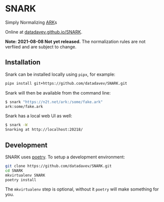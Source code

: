 # SNARK

Simply Normalizing [ARK](https://datatracker.ietf.org/doc/html/draft-kunze-ark-27)s

Online at [datadavev.github.io/SNARK](https://datadavev.github.io/SNARK/).

**Note: 2021-08-08 Not yet released.** The normalization rules are not verfiied and are subject to change.

## Installation

Snark can be installed locally using `pipx`, for example:

```bash
pipx install git+https://github.com/datadavev/SNARK.git
```

Snark will then be available from the command line:

```bash
$ snark "https://n2t.net/ark:/some/fake.ark"
ark:some/fake.ark
```

Snark has a local web UI as well:
```bash
$ snark -W
Snarking at http://localhost:20218/
```

## Development

SNARK uses [poetry](https://python-poetry.org/). To setup a development environment:

```bash
git clone https://github.com/datadavev/SNARK.git
cd SNARK
mkvirtualenv SNARK
poetry install
```

The `mkvirtualenv` step is optional, without it `poetry` will make something for you.
